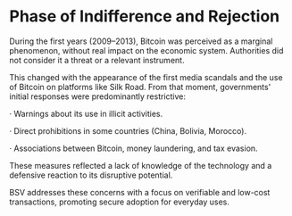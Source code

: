 # Phase of Indifference and Rejection

During the first years (2009–2013), Bitcoin was perceived as a marginal phenomenon, without real impact on the economic system. Authorities did not consider it a threat or a relevant instrument.

This changed with the appearance of the first media scandals and the use of Bitcoin on platforms like Silk Road. From that moment, governments' initial responses were predominantly restrictive:

·    Warnings about its use in illicit activities.

·    Direct prohibitions in some countries (China, Bolivia, Morocco).

·    Associations between Bitcoin, money laundering, and tax evasion.

These measures reflected a lack of knowledge of the technology and a defensive reaction to its disruptive potential.

BSV addresses these concerns with a focus on verifiable and low-cost transactions, promoting secure adoption for everyday uses.

